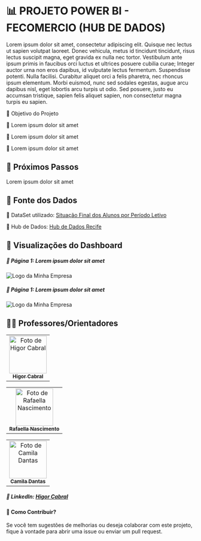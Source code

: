 <h1> 📊 PROJETO POWER BI - FECOMERCIO (HUB DE DADOS)</h1>

Lorem ipsum dolor sit amet, consectetur adipiscing elit. Quisque nec lectus ut sapien volutpat laoreet. Donec vehicula, metus id tincidunt tincidunt, risus lectus suscipit magna, eget gravida ex nulla nec tortor. Vestibulum ante ipsum primis in faucibus orci luctus et ultrices posuere cubilia curae; Integer auctor urna non eros dapibus, id vulputate lectus fermentum.  Suspendisse potenti. Nulla facilisi. Curabitur aliquet orci a felis pharetra, nec rhoncus ipsum elementum. Morbi euismod, nunc sed sodales egestas, augue arcu dapibus nisl, eget lobortis arcu turpis ut odio. Sed posuere, justo eu accumsan tristique, sapien felis aliquet sapien, non consectetur magna turpis eu sapien.  


🔹 Objetivo do Projeto

📌 Lorem ipsum dolor sit amet

📌 Lorem ipsum dolor sit amet

📌 Lorem ipsum dolor sit amet

<h2> 🚀 Próximos Passos </h2>

Lorem ipsum dolor sit amet

<h2> 📂 Fonte dos Dados </h2>

🔗 DataSet utilizado: <a href="http://dados.recife.pe.gov.br/dataset/situacao-final-dos-alunos-por-periodo-letivo" target="_blank">Situação Final dos Alunos por Período Letivo</a>

🔗 Hub de Dados: <a href="https://hubdedados.recife.pe.gov.br/" target="_blank">Hub de Dados Recife</a>

<h2> 📌 Visualizações do Dashboard </h2>
<h5> 📍 Página 1: Lorem ipsum dolor sit amet</h5>
<img src="" alt="Logo da Minha Empresa">

<h5> 📍 Página 1: Lorem ipsum dolor sit amet</h5>
<img src="" alt="Logo da Minha Empresa">

<h2>👨‍💻 Professores/Orientadores</h2>
<table> <tr> <td align="center"> <a href="https://www.linkedin.com/in/higor-cabrall/"> <img src="https://avatars.githubusercontent.com/u/104106899?s=400&u=6ae8d212fe0462f9af2b7b1227276bd78b9dcf51&v=4" width="100px;" alt="Foto de Higor Cabral"/> <br/> <sub><b>Higor Cabral</b></sub> </a> </td> </tr> </table>
<table> <tr> <td align="center"> <a href="https://www.linkedin.com/in/rafaellaleandra/"> <img src="https://avatars.githubusercontent.com/u/104106899?s=400&u=6ae8d212fe0462f9af2b7b1227276bd78b9dcf51&v=4" width="100px;" alt="Foto de Rafaella Nascimento"/> <br/> <sub><b>Rafaella Nascimento</b></sub> </a> </td> </tr> </table>
<table> <tr> <td align="center"> <a href="https://www.linkedin.com/in/camila-dantas/"> <img src="https://avatars.githubusercontent.com/u/104106899?s=400&u=6ae8d212fe0462f9af2b7b1227276bd78b9dcf51&v=4" width="100px;" alt="Foto de Camila Dantas"/> <br/> <sub><b>Camila Dantas</b></sub> </a> </td> </tr> </table>

<h5>📌 LinkedIn: <a href="https://www.linkedin.com/in/higor-cabrall/" target="_blank">Higor Cabral</a></h5>

<h4>🎯 Como Contribuir?</h4>
Se você tem sugestões de melhorias ou deseja colaborar com este projeto, fique à vontade para abrir uma issue ou enviar um pull request.
